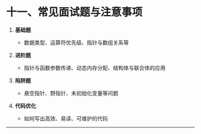 # **十一、常见面试题与注意事项**

1. **基础题**
   - 数据类型、运算符优先级、指针与数组关系等

2. **进阶题**
   - 指针与函数参数传递、动态内存分配、结构体与联合体的应用

3. **陷阱题**
   - 悬空指针、野指针、未初始化变量等问题

4. **代码优化**
   - 如何写出高效、易读、可维护的代码

---